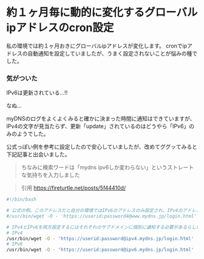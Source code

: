 # 約１ヶ月毎に動的に変化するグローバルipアドレスのcron設定
私の環境では約１ヶ月おきにグローバルipアドレスが変化します。
cronでipアドレスの自動通知を設定していましたが、うまく設定されないことが悩みの種でした。

### 気がついた
IPv6は更新されている...!!

なぬ...

myDNSのログをよくよくみると確かに決まった時間に通知はできていますが、IPv4の文字が見当たらず、更新「update」されているのはどうやら「IPv6」のみのようでした。

公式っぽい例を参考に設定したので安心していましたが、改めてググッてみると下記記事と出会いました。

> ちなみに検索ワードは「mydns  ipv6しか変わらない」というストレートな気持ちを入力しました

>引用 https://fireturtle.net/posts/5f44410d/
```bash
#!/bin/bash

# 公式の例。このアドレスだと自分の環境ではIPv6のアドレスのみ設定され、IPv4のアドレスは変わらなかった
#/usr/bin/wget -O - 'https://userid:password4@www.mydns.jp/login.html'

# IPv4とIPv6を両方設定するにはそれぞれのサブドメインに個別に通知する必要があるらしい。
# IPv4
/usr/bin/wget -O - 'https://userid:password@ipv4.mydns.jp/login.html'
# IPv6
/usr/bin/wget -O - 'https://userid:password@ipv6.mydns.jp/login.html'
```